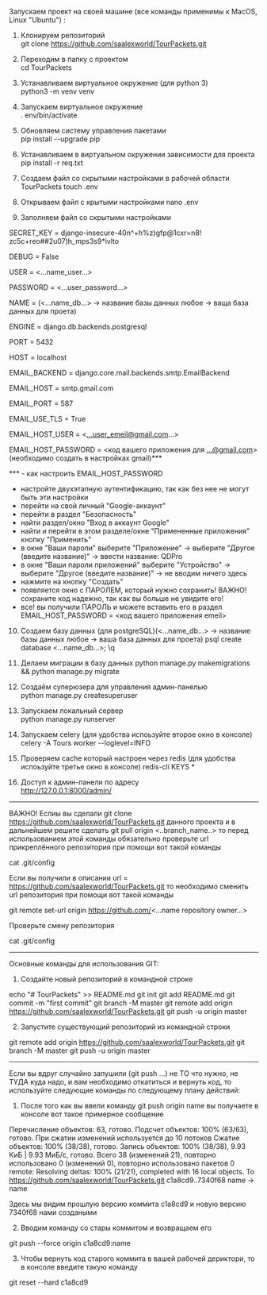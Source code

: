 Запускаем проект на своей машине (все команды применимы к MacOS, Linux "Ubuntu") :

1) Клонируем репозиторий                                                  
git clone https://github.com/saalexworld/TourPackets.git

2) Переходим в папку с проектом                                           
cd TourPackets

3) Устанавливаем виртуальное окружение (для python 3)                     
python3 -m venv venv

4) Запускаем виртуальное окружение                                        
. env/bin/activate

5) Обновляем систему управления пакетами                                  
pip install --upgrade pip

6) Устанавливаем в виртуальном окружении зависимости для проекта          
pip install -r req.txt

7) Создаем файл со скрытыми настройками в рабочей области TourPackets
touch .env

8) Открываем файл с крытыми настройками
nano .env

9) Заполняем файл со скрытыми настройками

SECRET_KEY = django-insecure-40n^+h%z)gfp@1cxr=n8! zc5c+reo##2u07)h_mps3s9*ivlto

DEBUG = False

USER = <...name_user...>

PASSWORD = <...user_password...>

NAME = (<...name_db...> -> название базы данных любое -> ваща база данных для проета)

ENGINE = django.db.backends.postgresql

PORT = 5432

HOST = localhost

EMAIL_BACKEND = django.core.mail.backends.smtp.EmailBackend

EMAIL_HOST = smtp.gmail.com

EMAIL_PORT = 587

EMAIL_USE_TLS = True

EMAIL_HOST_USER = <...user_emeil@gmail.com...>

EMAIL_HOST_PASSWORD = <код вашего приложения для ...@gmail.com> (необходимо создать в настройках gmail)***

*** - как настроить EMAIL_HOST_PASSWORD
- настройте двухэтапную аутентификацию, так как без нее не могут быть эти настройки
- перейти на свой личный "Google-аккаунт"
- перейти в раздел "Безопасность"
- найти раздел/окно "Вход в аккаунт Google"
- найти и перейти в этом разделе/окне "Примененные приложения" кнопку "Применить"
- в окне "Ваши пароли" выберите "Приложение" -> выберите "Другое (введите название)" -> ввести название: QDPro
- в окне "Ваши пароли приложений" выберите "Устройство" -> выберите "Другое (введите название)" -> не вводим ничего здесь
- нажмите на кнопку "Создать"
- появляется окно с ПАРОЛЕМ, который нужно сохранить! ВАЖНО! сохраните код надежно, так как вы больше не увидите его!
- все! вы получили ПАРОЛЬ и можете вставить его в раздел EMAIL_HOST_PASSWORD = <код вашего приложения emeil>

10) Создаем базу данных (для postgreSQL)(<...name_db...> -> название базы данных любое -> ваша база данных для проета)
psql
create database <...name_db...>;
\q

11) Делаем миграции в базу данных
python manage.py makemigrations && python manage.py migrate

12) Создаём суперюзера для управления админ-панелью                        
python manage.py createsuperuser

13) Запускаем локальный сервер                                             
python manage.py runserver

14) Запускаем celery (для удобства испоьзуйте второе окно в консоле)       
celery -A Tours worker --loglevel=INFO

15) Проверяем cache который настроен через redis (для удобства испоьзуйте третье окно в консоле)
redis-cli
KEYS *

16) Доступ к админ-панели по адресу                                        
http://127.0.0.1:8000/admin/    

***************************************************************************

ВАЖНО! Еслиы вы сделали git clone https://github.com/saalexworld/TourPackets.git данного проекта и в дальнейшем решите сделать git pull origin <..branch_name..> то перед использованием этой команды обязательно проверьте url прикреплённого репозитория при помощи вот такой команды                                             

cat .git/config


Если вы получили в описании url = https://github.com/saalexworld/TourPackets.git то необходимо сменить url репозитория при помощи вот такой команды                                             

git remote set-url origin https://github.com/<...name repository owner...>


Проверьте смену репозитория                                              

cat .git/config

***************************************************************************

Основные команды для использования GIT:

1) Создайте новый репозиторий в командной строке

echo "# TourPackets" >> README.md
git init
git add README.md
git commit -m "first commit"
git branch -M master
git remote add origin https://github.com/saalexworld/TourPackets.git
git push -u origin master

2) Запустите существующий репозиторий из командной строки

git remote add origin https://github.com/saalexworld/TourPackets.git
git branch -M master
git push -u origin master

***************************************************************************

Если вы вдруг случайно запушили (git push ...) не ТО что нужно, не ТУДА куда надо, и вам необходимо откатиться и вернуть код, то используйте следующие команды по следующему плану действий:

1) После того как вы ввели команду git push origin name вы получаете в консоле вот такое примерное сообщение

Перечисление объектов: 63, готово.
Подсчет объектов: 100% (63/63), готово.
При сжатии изменений используется до 10 потоков
Сжатие объектов: 100% (38/38), готово.
Запись объектов: 100% (38/38), 9.93 КиБ | 9.93 МиБ/с, готово.
Всего 38 (изменений 21), повторно использовано 0 (изменений 0), повторно использовано пакетов 0
remote: Resolving deltas: 100% (21/21), completed with 16 local objects.
To https://github.com/saalexworld/TourPackets.git
   c1a8cd9..7340f68  name -> name

Здесь мы видим прошлую версию коммита c1a8cd9 и новую версию 7340f68 нами создаными

2) Вводим команду со стары коммитом и возвращаем его

git push --force origin c1a8cd9:name

3) Чтобы вернуть код старого коммита в вашей рабочей дериктори, то в консоле введите такую команду

git reset --hard c1a8cd9

